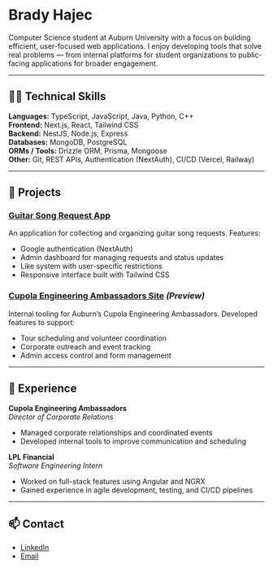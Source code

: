 # Brady Hajec

Computer Science student at Auburn University with a focus on building efficient, user-focused web applications. I enjoy developing tools that solve real problems — from internal platforms for student organizations to public-facing applications for broader engagement.

---

## 🧑‍💻 Technical Skills

**Languages:** TypeScript, JavaScript, Java, Python, C++  
**Frontend:** Next.js, React, Tailwind CSS  
**Backend:** NestJS, Node.js, Express  
**Databases:** MongoDB, PostgreSQL  
**ORMs / Tools:** Drizzle ORM, Prisma, Mongoose  
**Other:** Git, REST APIs, Authentication (NextAuth), CI/CD (Vercel, Railway)

---

## 🔧 Projects

### [Guitar Song Request App](https://guitar-request-app.vercel.app)
An application for collecting and organizing guitar song requests. Features:
- Google authentication (NextAuth)
- Admin dashboard for managing requests and status updates
- Like system with user-specific restrictions
- Responsive interface built with Tailwind CSS

### [Cupola Engineering Ambassadors Site](https://cupola-site.vercel.app) *(Preview)*
Internal tooling for Auburn’s Cupola Engineering Ambassadors. Developed features to support:
- Tour scheduling and volunteer coordination
- Corporate outreach and event tracking
- Admin access control and form management

---

## 🏫 Experience

**Cupola Engineering Ambassadors**  
*Director of Corporate Relations*  
- Managed corporate relationships and coordinated events
- Developed internal tools to improve communication and scheduling

**LPL Financial**  
*Software Engineering Intern*  
- Worked on full-stack features using Angular and NGRX
- Gained experience in agile development, testing, and CI/CD pipelines

---

## 📫 Contact

- [LinkedIn](https://www.linkedin.com/in/bradyhajec/)
- [Email](mailto:bdhajec5@gmail.com)

